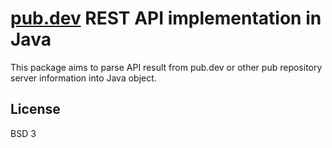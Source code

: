 # [pub.dev](https://pub.dev) REST API implementation in Java

This package aims to parse API result from pub.dev or other pub repository server information into
Java object.

## License

BSD 3